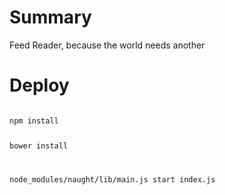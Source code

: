 # Summary
Feed Reader, because the world needs another

# Deploy

<code>
npm install

bower install

node_modules/naught/lib/main.js start index.js
</code>
